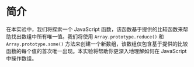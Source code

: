 # 简介

在本实验中，我们将探索一个 JavaScript 函数，该函数基于提供的比较函数来帮助找出数组中所有唯一值。我们将使用 `Array.prototype.reduce()` 和 `Array.prototype.some()` 方法来创建一个新数组，该数组仅包含基于提供的比较函数的每个值的首次唯一出现。本实验将帮助你更深入地理解如何在 JavaScript 中操作数组。
